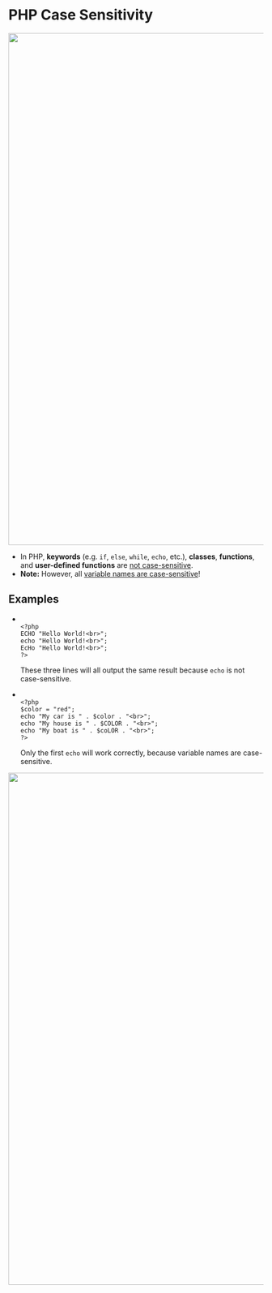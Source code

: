 <h1>PHP Case Sensitivity</h1>
<img src="https://user-images.githubusercontent.com/74038190/212284115-f47cd8ff-2ffb-4b04-b5bf-4d1c14c0247f.gif" width="1010">

<ul>
  <li>In PHP, <strong>keywords</strong> (e.g. <code>if</code>, <code>else</code>, <code>while</code>, <code>echo</code>, etc.), <strong>classes</strong>, <strong>functions</strong>, and <strong>user-defined functions</strong> are <u>not case-sensitive</u>.</li>
  <li><strong>Note:</strong> However, all <u>variable names are case-sensitive</u>!</li>
</ul>

<h2>Examples</h2>
<ul>
  <li>
  <pre><code>
&lt;?php
ECHO "Hello World!&lt;br&gt;";
echo "Hello World!&lt;br&gt;";
EcHo "Hello World!&lt;br&gt;";
?&gt;
</code></pre> 
  </li>
These three lines will all output the same result because <code>echo</code> is not case-sensitive.
  <li>
    <pre><code>
&lt;?php
$color = "red";
echo "My car is " . $color . "&lt;br&gt;";
echo "My house is " . $COLOR . "&lt;br&gt;";
echo "My boat is " . $coLOR . "&lt;br&gt;";
?&gt;
</code></pre>
  </li>
Only the first <code>echo</code> will work correctly, because variable names are case-sensitive.
</ul>

<img src="https://user-images.githubusercontent.com/74038190/212284115-f47cd8ff-2ffb-4b04-b5bf-4d1c14c0247f.gif" width="1010">
